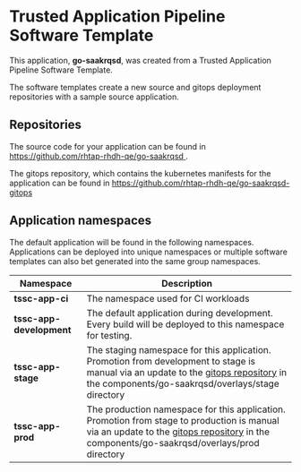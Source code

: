 # Trusted Application Pipeline Software Template

This application, **go-saakrqsd**, was created from a Trusted Application Pipeline Software Template.

The software templates create a new source and gitops deployment repositories with a sample source application. 

## Repositories

The source code for your application can be found in [https://github.com/rhtap-rhdh-qe/go-saakrqsd ](https://github.com/rhtap-rhdh-qe/go-saakrqsd ).
 
The gitops repository, which contains the kubernetes manifests for the application can be found in 
[https://github.com/rhtap-rhdh-qe/go-saakrqsd-gitops ](https://github.com/rhtap-rhdh-qe/go-saakrqsd-gitops ) 

## Application namespaces 

The default application will be found in the following namespaces. Applications can be deployed into unique namespaces or multiple software templates can also bet generated into the same group namespaces.  

|  Namespace   |  Description   |  
| -------- | -------- |
| **tssc-app-ci** | The namespace used for CI workloads |
| **tssc-app-development** | The default application during development. Every build will be deployed to this namespace for testing. |
| **tssc-app-stage** | The staging namespace for this application. Promotion from development to stage is manual via an update to the [gitops repository](https://github.com/rhtap-rhdh-qe/go-saakrqsd-gitops ) in the components/go-saakrqsd/overlays/stage directory |
| **tssc-app-prod** | The production namespace for this application. Promotion from stage to production is manual via an update to the [gitops repository](https://github.com/rhtap-rhdh-qe/go-saakrqsd-gitops ) in the components/go-saakrqsd/overlays/prod directory |